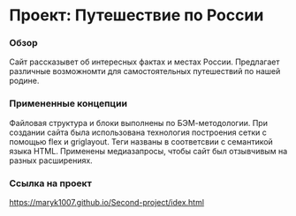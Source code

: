 # Проект: Путешествие по России

### Обзор
Сайт рассказывет об интересных фактах и местах России. Предлагает различные возможномти для самостоятельных путешествий по нашей родине.

### Примененные концепции
Файловая структура и блоки выполнены по БЭМ-методологии. При создании сайта была использована технология построения сетки с помощью flex и griglayout. Теги названы в соответсвии с семантикой языка HTML. Применены медиазапросы, чтобы сайт был отзывчивым на разных расширениях.

### Ссылка на проект
https://maryk1007.github.io/Second-project/idex.html
